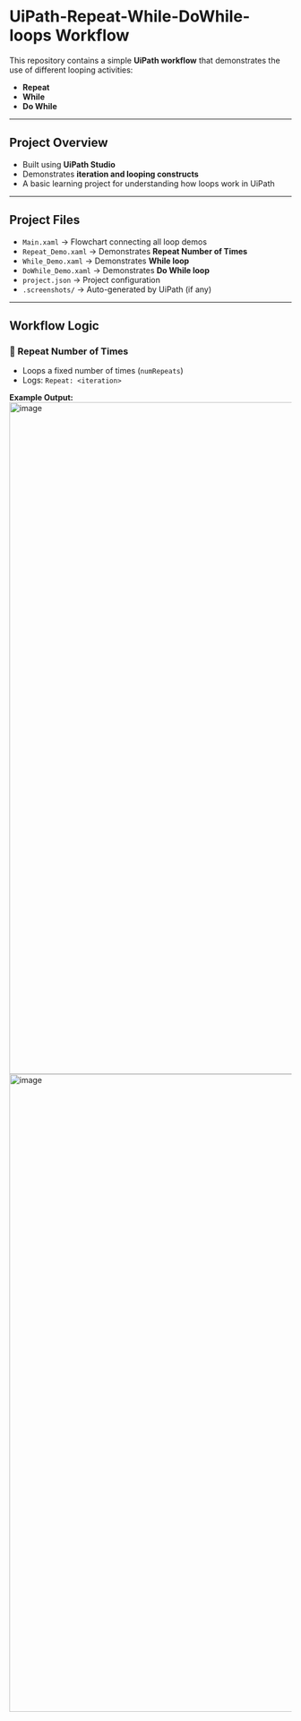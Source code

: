 # UiPath-Repeat-While-DoWhile-loops Workflow

This repository contains a simple **UiPath workflow** that demonstrates the use of different looping activities:
- **Repeat**
- **While**
- **Do While**

---

## Project Overview
- Built using **UiPath Studio**
- Demonstrates **iteration and looping constructs**
- A basic learning project for understanding how loops work in UiPath

---

## Project Files
- `Main.xaml` → Flowchart connecting all loop demos
- `Repeat_Demo.xaml` → Demonstrates **Repeat Number of Times**
- `While_Demo.xaml` → Demonstrates **While loop**
- `DoWhile_Demo.xaml` → Demonstrates **Do While loop**
- `project.json` → Project configuration
- `.screenshots/` → Auto-generated by UiPath (if any)

---

## Workflow Logic

### 🔹 Repeat Number of Times
- Loops a fixed number of times (`numRepeats`)
- Logs: `Repeat: <iteration>`

**Example Output:**  
<img width="1920" height="1200" alt="image" src="https://github.com/user-attachments/assets/8461d81b-07ba-49b5-913d-1b22b3806e4e" />
<img width="1911" height="1139" alt="image" src="https://github.com/user-attachments/assets/70ef3971-0398-4b49-a16b-17865dace648" />

